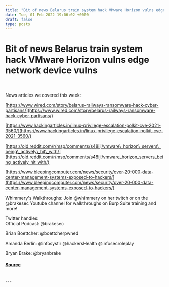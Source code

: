 ```yaml
---
title: "Bit of news Belarus train system hack VMware Horizon vulns edge network device vulns"
date: Tue, 01 Feb 2022 19:06:02 +0000
draft: false
type: posts
---
```

# Bit of news Belarus train system hack VMware Horizon vulns edge network device vulns

<br/>

<br/>
News articles we covered this week:

[https://www.wired.com/story/belarus-railways-ransomware-hack-cyber-partisans/](https://www.wired.com/story/belarus-railways-ransomware-hack-cyber-partisans/)

[https://www.hackingarticles.in/linux-privilege-escalation-polkit-cve-2021-3560/](https://www.hackingarticles.in/linux-privilege-escalation-polkit-cve-2021-3560/)

[https://old.reddit.com/r/msp/comments/s48iji/vmware\_horizon\_servers\_being\_actively\_hit\_with/](https://old.reddit.com/r/msp/comments/s48iji/vmware_horizon_servers_being_actively_hit_with/)

[https://www.bleepingcomputer.com/news/security/over-20-000-data-center-management-systems-exposed-to-hackers/](https://www.bleepingcomputer.com/news/security/over-20-000-data-center-management-systems-exposed-to-hackers/)

Whimmery's Walkthroughs: Join @whimmery on her twitch or on the @brakesec Youtube channel for walkthroughs on Burp Suite training and more!

Twitter handles:  
Official Podcast: @brakesec

  
Brian Boettcher: @boettcherpwned

  
Amanda Berlin: @infosystir @hackersHealth @infosecroleplay

Bryan Brake: @bryanbrake

#### [Source](http://brakeingsecurity.com/bit-of-news-belarus-train-system-hack-vmware-horizon-vulns-edge-network-device-vulns)

<br/>
---

